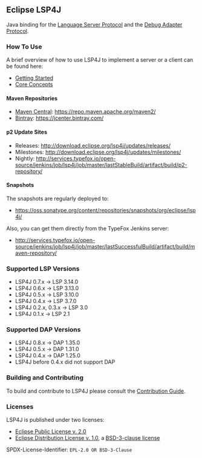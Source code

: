 ## Eclipse LSP4J

Java binding for the [Language Server Protocol](https://github.com/Microsoft/language-server-protocol) and the [Debug Adapter Protocol](https://microsoft.github.io/debug-adapter-protocol/).

### How To Use

A brief overview of how to use LSP4J to implement a server or a client can be found here:

 * [Getting Started](documentation/README.md)
 * [Core Concepts](documentation/jsonrpc.md)

#### Maven Repositories

 * [Maven Central](https://repo.maven.apache.org/maven2/org/eclipse/lsp4j/): https://repo.maven.apache.org/maven2/
 * [Bintray](https://bintray.com/bintray/jcenter/org.eclipse.lsp4j%3Aorg.eclipse.lsp4j/): https://jcenter.bintray.com/

#### p2 Update Sites

 * Releases: http://download.eclipse.org/lsp4j/updates/releases/
 * Milestones: http://download.eclipse.org/lsp4j/updates/milestones/
 * Nightly: http://services.typefox.io/open-source/jenkins/job/lsp4j/job/master/lastStableBuild/artifact/build/p2-repository/

#### Snapshots

The snapshots are regularly deployed to:
 * https://oss.sonatype.org/content/repositories/snapshots/org/eclipse/lsp4j/

Also, you can get them directly from the TypeFox Jenkins server:
 * http://services.typefox.io/open-source/jenkins/job/lsp4j/job/master/lastSuccessfulBuild/artifact/build/maven-repository/

### Supported LSP Versions

 * LSP4J 0.7.x &rarr; LSP 3.14.0
 * LSP4J 0.6.x &rarr; LSP 3.13.0
 * LSP4J 0.5.x &rarr; LSP 3.10.0
 * LSP4J 0.4.x &rarr; LSP 3.7.0
 * LSP4J 0.2.x, 0.3.x &rarr; LSP 3.0
 * LSP4J 0.1.x &rarr; LSP 2.1

### Supported DAP Versions

 * LSP4J 0.8.x &rarr; DAP 1.35.0
 * LSP4J 0.5.x &rarr; DAP 1.31.0
 * LSP4J 0.4.x &rarr; DAP 1.25.0
 * LSP4J before 0.4.x did not support DAP

### Building and Contributing

To build and contribute to LSP4J please consult the [Contribution Guide](https://github.com/eclipse/lsp4j/blob/master/Contributing.md).

### Licenses

LSP4J is published under two licenses:

 * [Eclipse Public License v. 2.0](https://www.eclipse.org/legal/epl-2.0)
 * [Eclipse Distribution License v. 1.0](https://www.eclipse.org/org/documents/edl-v10.php), a [BSD-3-clause license](https://opensource.org/licenses/BSD-3-Clause)

SPDX-License-Identifier: `EPL-2.0 OR BSD-3-Clause`
